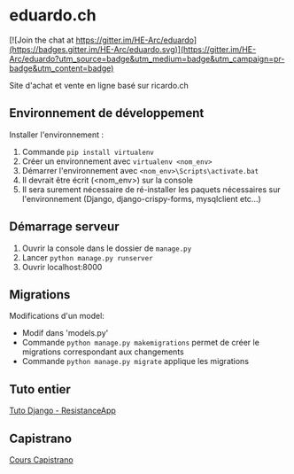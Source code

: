 # eduardo.ch

[![Join the chat at https://gitter.im/HE-Arc/eduardo](https://badges.gitter.im/HE-Arc/eduardo.svg)](https://gitter.im/HE-Arc/eduardo?utm_source=badge&utm_medium=badge&utm_campaign=pr-badge&utm_content=badge)

Site d'achat et vente en ligne basé sur ricardo.ch

## Environnement de développement
Installer l'environnement : 
1. Commande `pip install virtualenv`
2. Créer un environnement avec `virtualenv <nom_env>`
3. Démarrer l'environnement avec `<nom_env>\Scripts\activate.bat`
4. Il devrait être écrit (<nom_env>) sur la console
5. Il sera surement nécessaire de ré-installer les paquets nécessaires sur l'environnement (Django, django-crispy-forms, mysqlclient etc...)

## Démarrage serveur
1. Ouvrir la console dans le dossier de `manage.py`
2. Lancer `python manage.py runserver`
3. Ouvrir localhost:8000

## Migrations
Modifications d'un model:
* Modif dans 'models.py'
* Commande `python manage.py makemigrations` permet de créer le migrations correspondant aux changements
* Commande `python manage.py migrate` applique les migrations

## Tuto entier
[Tuto Django - ResistanceApp](https://github.com/HE-Arc/demo-django-resistance-app)

## Capistrano 
[Cours Capistrano](https://slides.com/osaris/deploiement-applis-web-2020?token=Ca2YfhZy#/)
